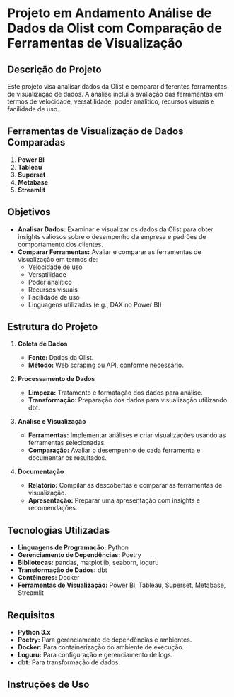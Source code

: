 # Projeto em Andamento Análise de Dados da Olist com Comparação de Ferramentas de Visualização

## Descrição do Projeto

Este projeto visa analisar dados da Olist e comparar diferentes ferramentas de visualização de dados. A análise inclui a avaliação das ferramentas em termos de velocidade, versatilidade, poder analítico, recursos visuais e facilidade de uso.

## Ferramentas de Visualização de Dados Comparadas

1. **Power BI**
2. **Tableau**
3. **Superset**
4. **Metabase**
5. **Streamlit**

## Objetivos

- **Analisar Dados:** Examinar e visualizar os dados da Olist para obter insights valiosos sobre o desempenho da empresa e padrões de comportamento dos clientes.
- **Comparar Ferramentas:** Avaliar e comparar as ferramentas de visualização em termos de:
  - Velocidade de uso
  - Versatilidade
  - Poder analítico
  - Recursos visuais
  - Facilidade de uso
  - Linguagens utilizadas (e.g., DAX no Power BI)

## Estrutura do Projeto

1. **Coleta de Dados**
   - **Fonte:** Dados da Olist.
   - **Método:** Web scraping ou API, conforme necessário.

2. **Processamento de Dados**
   - **Limpeza:** Tratamento e formatação dos dados para análise.
   - **Transformação:** Preparação dos dados para visualização utilizando dbt.

3. **Análise e Visualização**
   - **Ferramentas:** Implementar análises e criar visualizações usando as ferramentas selecionadas.
   - **Comparação:** Avaliar o desempenho de cada ferramenta e documentar os resultados.

4. **Documentação**
   - **Relatório:** Compilar as descobertas e comparar as ferramentas de visualização.
   - **Apresentação:** Preparar uma apresentação com insights e recomendações.

## Tecnologias Utilizadas

- **Linguagens de Programação:** Python
- **Gerenciamento de Dependências:** Poetry
- **Bibliotecas:** pandas, matplotlib, seaborn, loguru
- **Transformação de Dados:** dbt
- **Contêineres:** Docker
- **Ferramentas de Visualização:** Power BI, Tableau, Superset, Metabase, Streamlit

## Requisitos

- **Python 3.x**
- **Poetry:** Para gerenciamento de dependências e ambientes.
- **Docker:** Para containerização do ambiente de execução.
- **Loguru:** Para configuração e gerenciamento de logs.
- **dbt:** Para transformação de dados.

## Instruções de Uso